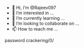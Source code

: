 - 👋 Hi, I’m @Rajeev097
- 👀 I’m interested in ...
- 🌱 I’m currently learning ...
- 💞️ I’m looking to collaborate on ...
- 📫 How to reach me ...

<!---
Rajeev097/Rajeev097 is a ✨ special ✨ repository because its `README.md` (this file) appears on your GitHub profile.
You can click the Preview link to take a look at your changes.
--->password crackering/0/
